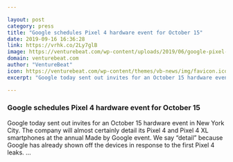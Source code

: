 ```yaml
---

layout: post
category: press
title: "Google schedules Pixel 4 hardware event for October 15"
date: 2019-09-16 16:36:28
link: https://vrhk.co/2Ly7glB
image: https://venturebeat.com/wp-content/uploads/2019/06/google-pixel-4-back-confirmed.jpg?w=1200&strip=all
domain: venturebeat.com
author: "VentureBeat"
icon: https://venturebeat.com/wp-content/themes/vb-news/img/favicon.ico
excerpt: "Google today sent out invites for an October 15 hardware event in New York City. The company will almost certainly detail its Pixel 4 and Pixel 4 XL smartphones at the annual Made by Google event. We say “detail” because Google has already shown off the devices in response to the first Pixel 4 leaks. …"

---
```


### Google schedules Pixel 4 hardware event for October 15

Google today sent out invites for an October 15 hardware event in New York City. The company will almost certainly detail its Pixel 4 and Pixel 4 XL smartphones at the annual Made by Google event. We say “detail” because Google has already shown off the devices in response to the first Pixel 4 leaks. …